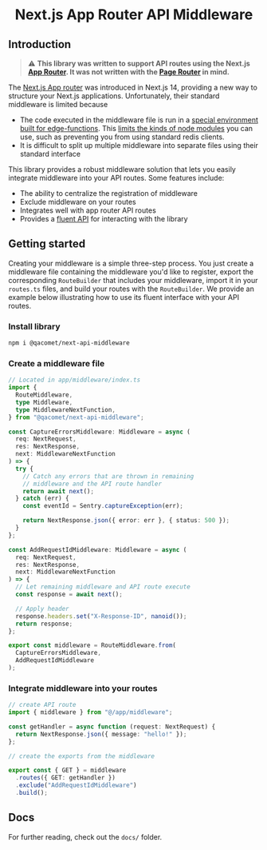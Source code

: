 <p align="center">
  <h1 align="center">Next.js App Router API Middleware</h1>
</p>

## Introduction

> ⚠️ **This library was written to support API routes using the Next.js [App Router](https://nextjs.org/docs/app). It was not written with the [Page Router](https://nextjs.org/docs/pages) in mind.**

The [Next.js App router](https://nextjs.org/docs/app) was introduced in Next.js 14, providing a new way to structure your Next.js applications. Unfortunately, their standard middleware is limited because

- The code executed in the middleware file is run in a [special environment built for edge-functions](https://nextjs.org/docs/pages/building-your-application/routing/middleware#runtime). This [limits the kinds of node modules](https://nextjs.org/docs/app/api-reference/edge#unsupported-apis) you can use, such as preventing you from using standard redis clients.
- It is difficult to split up multiple middleware into separate files using their standard interface

This library provides a robust middleware solution that lets you easily integrate middleware into your API routes. Some features include:

- The ability to centralize the registration of middleware
- Exclude middleware on your routes
- Integrates well with app router API routes
- Provides a [fluent API](https://en.wikipedia.org/wiki/Fluent_interface) for interacting with the library

## Getting started

Creating your middleware is a simple three-step process. You just create a middleware file containing the middleware you'd like to register, export the corresponding `RouteBuilder` that includes your middleware, import it in your `routes.ts` files, and build your routes with the `RouteBuilder`. We provide an example below illustrating how to use its fluent interface with your API routes.

### Install library

```sh
npm i @qacomet/next-api-middleware
```

### Create a middleware file

```ts
// Located in app/middleware/index.ts
import {
  RouteMiddleware,
  type Middleware,
  type MiddlewareNextFunction,
} from "@qacomet/next-api-middleware";

const CaptureErrorsMiddleware: Middleware = async (
  req: NextRequest,
  res: NextResponse,
  next: MiddlewareNextFunction
) => {
  try {
    // Catch any errors that are thrown in remaining
    // middleware and the API route handler
    return await next();
  } catch (err) {
    const eventId = Sentry.captureException(err);

    return NextResponse.json({ error: err }, { status: 500 });
  }
};

const AddRequestIdMiddleware: Middleware = async (
  req: NextRequest,
  res: NextResponse,
  next: MiddlewareNextFunction
) => {
  // Let remaining middleware and API route execute
  const response = await next();

  // Apply header
  response.headers.set("X-Response-ID", nanoid());
  return response;
};

export const middleware = RouteMiddleware.from(
  CaptureErrorsMiddleware,
  AddRequestIdMiddleware
);
```

### Integrate middleware into your routes

```ts
// create API route
import { middleware } from "@/app/middleware";

const getHandler = async function (request: NextRequest) {
  return NextResponse.json({ message: "hello!" });
};

// create the exports from the middleware

export const { GET } = middleware
  .routes({ GET: getHandler })
  .exclude("AddRequestIdMiddleware")
  .build();
```

## Docs

For further reading, check out the `docs/` folder.
